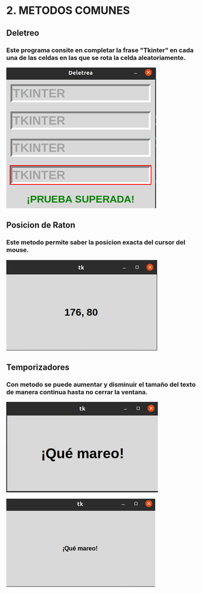 # 2. METODOS COMUNES

## Deletreo

### Este programa consite en completar la frase "Tkinter" en cada una de las celdas en las que se rota la celda aleatoriamente.

![Deletreo](Foco.png "Deletreo")


## Posicion de Raton

### Este metodo permite saber la posicion exacta del cursor del mouse. 

![Posicion de Raton](Posicion_raton.png "Posicion de Raton")


## Temporizadores

### Con metodo se puede aumentar y disminuir el tamaño del texto de manera continua hasta no cerrar la ventana. 

![Temporizadores](Temporizadores.png "Temporizadores")


![Temporizadores](Temporizadores2.png "Temporizadores")
